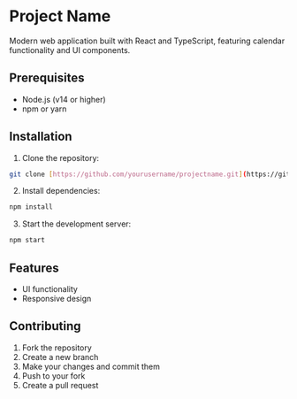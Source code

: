 # Project Name

Modern web application built with React and TypeScript, featuring calendar functionality and UI components.

## Prerequisites

- Node.js (v14 or higher)
- npm or yarn

## Installation

1. Clone the repository:

```bash
git clone [https://github.com/yourusername/projectname.git](https://github.com/roshanis/picture-marketplace)
```

2. Install dependencies:

```bash
npm install
```

3. Start the development server:

```bash
npm start
```

## Features

- UI functionality
- Responsive design

## Contributing

1. Fork the repository
2. Create a new branch
3. Make your changes and commit them
4. Push to your fork
5. Create a pull request    
